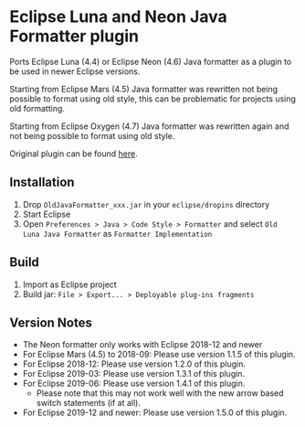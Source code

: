 # Eclipse Luna and Neon Java Formatter plugin

Ports Eclipse Luna (4.4) or Eclipse Neon (4.6) Java formatter as a plugin to be used in newer Eclipse versions.

Starting from Eclipse Mars (4.5) Java formatter was rewritten not being possible to format using old style, this can be problematic for projects using old formatting.

Starting from Eclipse Oxygen (4.7) Java formatter was rewritten again and not being possible to format using old style.

Original plugin can be found [here](http://eclipse-n-mati.blogspot.com.es/2015/06/eclipse-mars-how-to-switch-back-to.html).

## Installation
1. Drop `OldJavaFormatter_xxx.jar` in your `eclipse/dropins` directory
2. Start Eclipse
3. Open `Preferences > Java > Code Style > Formatter` and select `Old Luna Java Formatter` as `Formatter Implementation`

## Build
1. Import as Eclipse project
2. Build jar: `File > Export... > Deployable plug-ins fragments`

## Version Notes

* The Neon formatter only works with Eclipse 2018-12 and newer
* For Eclipse Mars (4.5) to 2018-09: Please use version 1.1.5 of this plugin.
* For Eclipse 2018-12: Please use version 1.2.0 of this plugin.
* For Eclipse 2019-03: Please use version 1.3.1 of this plugin.
* For Eclipse 2019-06: Please use version 1.4.1 of this plugin.
    * Please note that this may not work well with the new arrow based switch statements (if at all).
* For Eclipse 2019-12 and newer: Please use version 1.5.0 of this plugin.
